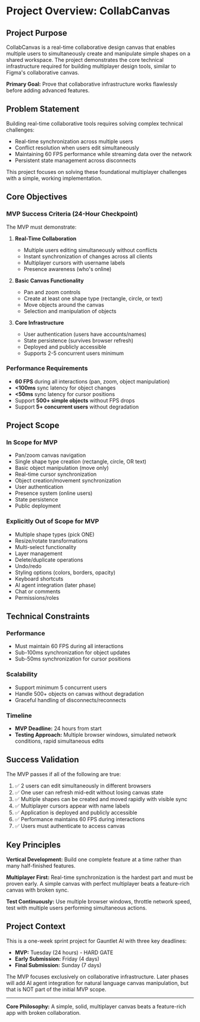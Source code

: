 # Project Overview: CollabCanvas

## Project Purpose

CollabCanvas is a real-time collaborative design canvas that enables multiple users to simultaneously create and manipulate simple shapes on a shared workspace. The project demonstrates the core technical infrastructure required for building multiplayer design tools, similar to Figma's collaborative canvas.

**Primary Goal:** Prove that collaborative infrastructure works flawlessly before adding advanced features.

## Problem Statement

Building real-time collaborative tools requires solving complex technical challenges:
- Real-time synchronization across multiple users
- Conflict resolution when users edit simultaneously
- Maintaining 60 FPS performance while streaming data over the network
- Persistent state management across disconnects

This project focuses on solving these foundational multiplayer challenges with a simple, working implementation.

## Core Objectives

### MVP Success Criteria (24-Hour Checkpoint)
The MVP must demonstrate:

1. **Real-Time Collaboration**
   - Multiple users editing simultaneously without conflicts
   - Instant synchronization of changes across all clients
   - Multiplayer cursors with username labels
   - Presence awareness (who's online)

2. **Basic Canvas Functionality**
   - Pan and zoom controls
   - Create at least one shape type (rectangle, circle, or text)
   - Move objects around the canvas
   - Selection and manipulation of objects

3. **Core Infrastructure**
   - User authentication (users have accounts/names)
   - State persistence (survives browser refresh)
   - Deployed and publicly accessible
   - Supports 2-5 concurrent users minimum

### Performance Requirements

- **60 FPS** during all interactions (pan, zoom, object manipulation)
- **<100ms** sync latency for object changes
- **<50ms** sync latency for cursor positions
- Support **500+ simple objects** without FPS drops
- Support **5+ concurrent users** without degradation

## Project Scope

### In Scope for MVP
- Pan/zoom canvas navigation
- Single shape type creation (rectangle, circle, OR text)
- Basic object manipulation (move only)
- Real-time cursor synchronization
- Object creation/movement synchronization
- User authentication
- Presence system (online users)
- State persistence
- Public deployment

### Explicitly Out of Scope for MVP
- Multiple shape types (pick ONE)
- Resize/rotate transformations
- Multi-select functionality
- Layer management
- Delete/duplicate operations
- Undo/redo
- Styling options (colors, borders, opacity)
- Keyboard shortcuts
- AI agent integration (later phase)
- Chat or comments
- Permissions/roles

## Technical Constraints

### Performance
- Must maintain 60 FPS during all interactions
- Sub-100ms synchronization for object updates
- Sub-50ms synchronization for cursor positions

### Scalability
- Support minimum 5 concurrent users
- Handle 500+ objects on canvas without degradation
- Graceful handling of disconnects/reconnects

### Timeline
- **MVP Deadline:** 24 hours from start
- **Testing Approach:** Multiple browser windows, simulated network conditions, rapid simultaneous edits

## Success Validation

The MVP passes if all of the following are true:

1. ✅ 2 users can edit simultaneously in different browsers
2. ✅ One user can refresh mid-edit without losing canvas state
3. ✅ Multiple shapes can be created and moved rapidly with visible sync
4. ✅ Multiplayer cursors appear with name labels
5. ✅ Application is deployed and publicly accessible
6. ✅ Performance maintains 60 FPS during interactions
7. ✅ Users must authenticate to access canvas

## Key Principles

**Vertical Development:** Build one complete feature at a time rather than many half-finished features.

**Multiplayer First:** Real-time synchronization is the hardest part and must be proven early. A simple canvas with perfect multiplayer beats a feature-rich canvas with broken sync.

**Test Continuously:** Use multiple browser windows, throttle network speed, test with multiple users performing simultaneous actions.

## Project Context

This is a one-week sprint project for Gauntlet AI with three key deadlines:
- **MVP:** Tuesday (24 hours) - HARD GATE
- **Early Submission:** Friday (4 days)
- **Final Submission:** Sunday (7 days)

The MVP focuses exclusively on collaborative infrastructure. Later phases will add AI agent integration for natural language canvas manipulation, but that is NOT part of the initial MVP scope.

---

**Core Philosophy:** A simple, solid, multiplayer canvas beats a feature-rich app with broken collaboration.